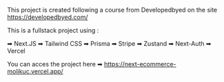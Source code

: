 This project is created following a course from Developedbyed on the site https://developedbyed.com/

This is a fullstack project using :

➡ Next.JS
➡ Tailwind CSS
➡ Prisma
➡ Stripe
➡ Zustand
➡ Next-Auth
➡ Vercel


You can acces the project here ➡ https://next-ecommerce-molikuc.vercel.app/
